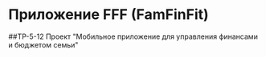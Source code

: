 # Приложение FFF (FamFinFit)
##TP-5-12
Проект "Мобильное приложение для управления финансами и бюджетом семьи"
